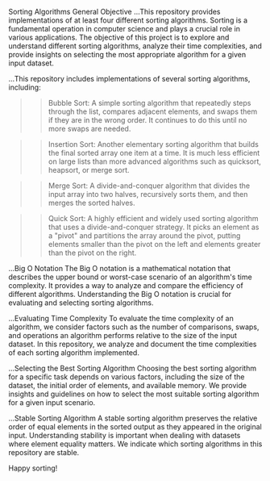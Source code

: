 Sorting Algorithms
General Objective
...This repository provides implementations of at least four different sorting algorithms. Sorting is a fundamental operation in computer science and plays a crucial role in various applications. The objective of this project is to explore and understand different sorting algorithms, analyze their time complexities, and provide insights on selecting the most appropriate algorithm for a given input dataset.

...This repository includes implementations of several sorting algorithms, including:

>>Bubble Sort: A simple sorting algorithm that repeatedly steps through the list, compares adjacent elements, and swaps them if they are in the wrong order. It continues to do this until no more swaps are needed.

>>Insertion Sort: Another elementary sorting algorithm that builds the final sorted array one item at a time. It is much less efficient on large lists than more advanced algorithms such as quicksort, heapsort, or merge sort.

>>Merge Sort: A divide-and-conquer algorithm that divides the input array into two halves, recursively sorts them, and then merges the sorted halves.

>>Quick Sort: A highly efficient and widely used sorting algorithm that uses a divide-and-conquer strategy. It picks an element as a "pivot" and partitions the array around the pivot, putting elements smaller than the pivot on the left and elements greater than the pivot on the right.

...Big O Notation
The Big O notation is a mathematical notation that describes the upper bound or worst-case scenario of an algorithm's time complexity. It provides a way to analyze and compare the efficiency of different algorithms. Understanding the Big O notation is crucial for evaluating and selecting sorting algorithms.

...Evaluating Time Complexity
To evaluate the time complexity of an algorithm, we consider factors such as the number of comparisons, swaps, and operations an algorithm performs relative to the size of the input dataset. In this repository, we analyze and document the time complexities of each sorting algorithm implemented.

...Selecting the Best Sorting Algorithm
Choosing the best sorting algorithm for a specific task depends on various factors, including the size of the dataset, the initial order of elements, and available memory. We provide insights and guidelines on how to select the most suitable sorting algorithm for a given input scenario.

...Stable Sorting Algorithm
A stable sorting algorithm preserves the relative order of equal elements in the sorted output as they appeared in the original input. Understanding stability is important when dealing with datasets where element equality matters. We indicate which sorting algorithms in this repository are stable.

 Happy sorting!
